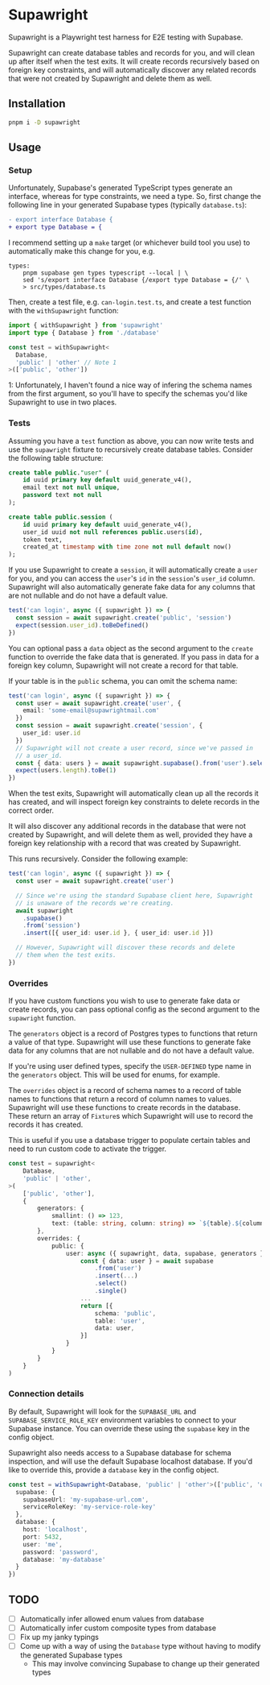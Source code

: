 # Supawright

Supawright is a Playwright test harness for E2E testing with Supabase.

Supawright can create database tables and records for you, and will clean up
after itself when the test exits. It will create records recursively based on
foreign key constraints, and will automatically discover any related records
that were not created by Supawright and delete them as well.

## Installation

```bash
pnpm i -D supawright
```

## Usage

### Setup

Unfortunately, Supabase's generated TypeScript types generate an interface,
whereas for type constraints, we need a type. So, first change the following
line in your generated Supabase types (typically `database.ts`):

```diff
- export interface Database {
+ export type Database = {
```

I recommend setting up a `make` target (or whichever build tool you use) to
automatically make this change for you, e.g.

```make
types:
    pnpm supabase gen types typescript --local | \
    sed 's/export interface Database {/export type Database = {/' \
    > src/types/database.ts
```

Then, create a test file, e.g. `can-login.test.ts`, and create a test function
with the `withSupawright` function:

```ts
import { withSupawright } from 'supawright'
import type { Database } from './database'

const test = withSupawright<
  Database,
  'public' | 'other' // Note 1
>(['public', 'other'])
```

1: Unfortunately, I haven't found a nice way of infering the schema names from
the first argument, so you'll have to specify the schemas you'd like Supawright
to use in two places.

### Tests

Assuming you have a `test` function as above, you can now write tests and use
the `supawright` fixture to recursively create database tables. Consider the
following table structure:

```sql
create table public."user" (
    id uuid primary key default uuid_generate_v4(),
    email text not null unique,
    password text not null
);

create table public.session (
    id uuid primary key default uuid_generate_v4(),
    user_id uuid not null references public.users(id),
    token text,
    created_at timestamp with time zone not null default now()
);
```

If you use Supawright to create a `session`, it will automatically create a
`user` for you, and you can access the `user`'s `id` in the `session`'s
`user_id` column. Supawright will also automatically generate fake data for
any columns that are not nullable and do not have a default value.

```ts
test('can login', async ({ supawright }) => {
  const session = await supawright.create('public', 'session')
  expect(session.user_id).toBeDefined()
})
```

You can optional pass a `data` object as the second argument to the `create`
function to override the fake data that is generated. If you pass in data
for a foreign key column, Supawright will not create a record for that table.

If your table is in the `public` schema, you can omit the schema name:

```ts
test('can login', async ({ supawright }) => {
  const user = await supawright.create('user', {
    email: 'some-email@supawrightmail.com'
  })
  const session = await supawright.create('session', {
    user_id: user.id
  })
  // Supawright will not create a user record, since we've passed in
  // a user_id.
  const { data: users } = await supawright.supabase().from('user').select()
  expect(users.length).toBe(1)
})
```

When the test exits, Supawright will automatically clean up all the records
it has created, and will inspect foreign key constraints to delete records in
the correct order.

It will also discover any additional records in the database that were not
created by Supawright, and will delete them as well, provided they have a
foreign key relationship with a record that was created by Supawright.

This runs recursively. Consider the following example:

```ts
test('can login', async ({ supawright }) => {
  const user = await supawright.create('user')

  // Since we're using the standard Supabase client here, Supawright
  // is unaware of the records we're creating.
  await supawright
    .supabase()
    .from('session')
    .insert([{ user_id: user.id }, { user_id: user.id }])

  // However, Supawright will discover these records and delete
  // them when the test exits.
})
```

### Overrides

If you have custom functions you wish to use to generate fake data or create
records, you can pass optional config as the second argument to the `supawright`
function.

The `generators` object is a record of Postgres types to functions that return
a value of that type. Supawright will use these functions to generate fake
data for any columns that are not nullable and do not have a default value.

If you're using user defined types, specify the `USER-DEFINED` type name in
the `generators` object. This will be used for enums, for example.

The `overrides` object is a record of schema names to a record of table names
to functions that return a record of column names to values. Supawright will
use these functions to create records in the database. These return an array
of `Fixture`s which Supawright will use to record the records it has created.

This is useful if you use a database trigger to populate certain tables and
need to run custom code to activate the trigger.

```ts
const test = supawright<
    Database,
    'public' | 'other',
>(
    ['public', 'other'],
    {
        generators: {
            smallint: () => 123,
            text: (table: string, column: string) => `${table}.${column}`,
        },
        overrides: {
            public: {
                user: async ({ supawright, data, supabase, generators }) => {
                    const { data: user } = await supabase
                        .from('user')
                        .insert(...)
                        .select()
                        .single()
                    ...
                    return [{
                        schema: 'public',
                        table: 'user',
                        data: user,
                    }]
                }
            }
        }
    }
)
```

### Connection details

By default, Supawright will look for the `SUPABASE_URL` and `SUPABASE_SERVICE_ROLE_KEY`
environment variables to connect to your Supabase instance. You can override
these using the `supabase` key in the config object.

Supawright also needs access to a Supabase database for schema inspection, and will
use the default Supabase localhost database. If you'd like to override this, provide
a `database` key in the config object.

```ts
const test = withSupawright<Database, 'public' | 'other'>(['public', 'other'], {
  supabase: {
    supabaseUrl: 'my-supabase-url.com',
    serviceRoleKey: 'my-service-role-key'
  },
  database: {
    host: 'localhost',
    port: 5432,
    user: 'me',
    password: 'password',
    database: 'my-database'
  }
})
```

## TODO

- [ ] Automatically infer allowed enum values from database
- [ ] Automatically infer custom composite types from database
- [ ] Fix up my janky typings
- [ ] Come up with a way of using the `Database` type without having to modify
      the generated Supabase types
  - This may involve convincing Supabase to change up their generated types
